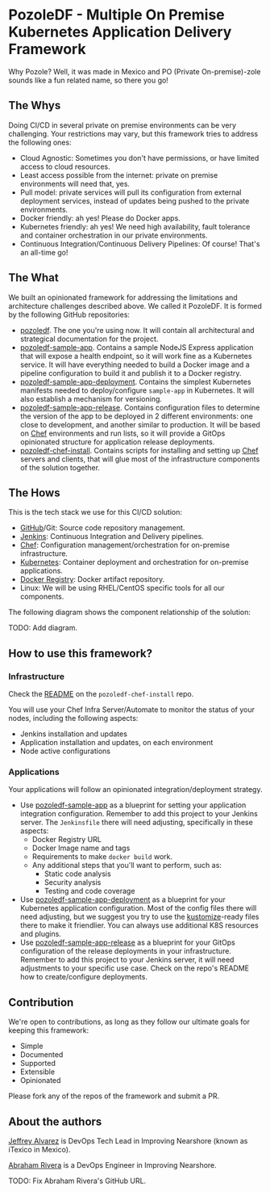 # PozoleDF - Multiple On Premise Kubernetes Application Delivery Framework

Why Pozole? Well, it was made in Mexico and PO (Private On-premise)-zole sounds like a fun related name, so there you go!

## The Whys

Doing CI/CD in several private on premise environments can be very challenging.
Your restrictions may vary, but this framework tries to address the following ones:

- Cloud Agnostic: Sometimes you don't have permissions, or have limited access to cloud resources.
- Least access possible from the internet: private on premise environments will need that, yes.
- Pull model: private services will pull its configuration from external deployment
  services, instead of updates being pushed to the private environments.
- Docker friendly: ah yes! Please do Docker apps.
- Kubernetes friendly: ah yes! We need high availability, fault tolerance and container orchestration
  in our private environments.
- Continuous Integration/Continuous Delivery Pipelines: Of course! That's an all-time go!

## The What

We built an opinionated framework for addressing the limitations and architecture challenges
described above. We called it PozoleDF. It is formed by the following GitHub repositories:

- [pozoledf](https://github.com/kuritsu/pozoledf). The one you're using now. It will contain all
  architectural and strategical documentation for the project.
- [pozoledf-sample-app](https://github.com/kuritsu/pozoledf-sample-app). Contains a sample NodeJS
  Express application that will expose a health endpoint, so it will work fine as a Kubernetes
  service. It will have everything needed to build a Docker image and a pipeline configuration to
  build it and publish it to a Docker registry.
- [pozoledf-sample-app-deployment](https://github.com/kuritsu/pozoledf-sample-app-deployment). Contains
  the simplest Kubernetes manifests needed to deploy/configure `sample-app` in Kubernetes. It will
  also establish a mechanism for versioning.
- [pozoledf-sample-app-release](https://github.com/kuritsu/pozoledf-sample-app-release). Contains
  configuration files to determine the version of the app to be deployed in 2 different
  environments: one close to development, and another similar to production. It will be based on
  [Chef](https://chef.io) environments and run lists, so it will provide a GitOps opinionated
  structure for application release deployments.
- [pozoledf-chef-install](https://github.com/kuritsu/pozoledf-chef-install). Contains scripts
  for installing and setting up [Chef](https://chef.io) servers and clients, that will glue
  most of the infrastructure components of the solution together.

## The Hows

This is the tech stack we use for this CI/CD solution:

- [GitHub](https://github.com)/Git: Source code repository management.
- [Jenkins](https://www.jenkins.io): Continuous Integration and Delivery pipelines.
- [Chef](https://chef.io): Configuration management/orchestration for on-premise infrastructure.
- [Kubernetes](https://kubernetes.io): Container deployment and orchestration for on-premise applications.
- [Docker Registry](https://docs.docker.com/registry/): Docker artifact repository.
- Linux: We will be using RHEL/CentOS specific tools for all our components.

The following diagram shows the component relationship of the solution:

TODO: Add diagram.

## How to use this framework?

### Infrastructure

Check the [README](https://github.com/kuritsu/pozoledf-chef-install/blob/main/README.md) on the
`pozoledf-chef-install` repo.

You will use your Chef Infra Server/Automate to monitor the status of your nodes,
including the following aspects:
- Jenkins installation and updates
- Application installation and updates, on each environment
- Node active configurations

### Applications

Your applications will follow an opinionated integration/deployment strategy.

- Use [pozoledf-sample-app](https://github.com/kuritsu/pozoledf-sample-app) as a blueprint for setting
  your application integration configuration. Remember to add this project to your Jenkins server.
  The `Jenkinsfile` there will need adjusting, specifically in these aspects:
  - Docker Registry URL
  - Docker Image name and tags
  - Requirements to make `docker build` work.
  - Any additional steps that you'll want to perform, such as:
    - Static code analysis
    - Security analysis
    - Testing and code coverage
- Use [pozoledf-sample-app-deployment](https://github.com/kuritsu/pozoledf-sample-app-deployment)
  as a blueprint for your Kubernetes application configuration. Most of the config files there will
  need adjusting, but we suggest you try to use the [kustomize](https://kustomize.io)-ready files there
  to make it friendlier. You can always use additional K8S resources and plugins.
- Use [pozoledf-sample-app-release](https://github.com/kuritsu/pozoledf-sample-app-release) as
  a blueprint for your GitOps configuration of the release deployments in your infrastructure.
  Remember to add this project to your Jenkins server, it will need adjustments to your specific use case.
  Check on the repo's README how to create/configure deployments.

## Contribution

We're open to contributions, as long as they follow our ultimate goals for keeping this framework:
- Simple
- Documented
- Supported
- Extensible
- Opinionated

Please fork any of the repos of the framework and submit a PR.

## About the authors

[Jeffrey Alvarez](https://github.com/kuritsu) is DevOps Tech Lead in Improving Nearshore (known as iTexico in Mexico).

[Abraham Rivera](https://github.com/arivera0000) is a DevOps Engineer in Improving Nearshore.

TODO: Fix Abraham Rivera's GitHub URL.
